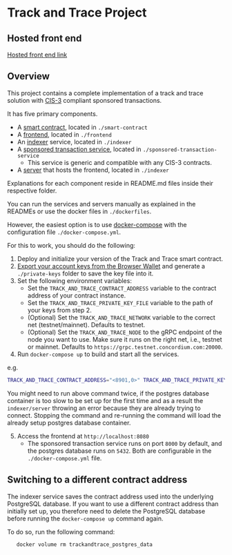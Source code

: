 # Track and Trace Project

## Hosted front end

[Hosted front end link](https://trackntrace.testnet.concordium.com/)

## Overview

This project contains a complete implementation of a track and trace solution with [CIS-3](https://proposals.concordium.software/CIS/cis-3.html) compliant sponsored transactions.

It has five primary components.

- A [smart contract](./smart-contract/README.md), located in `./smart-contract`
- A [frontend](./frontend/README.md), located in `./frontend`
- An [indexer](./indexer/README.md) service, located in `./indexer`
- A [sponsored transaction service](./sponsored-transaction-service/README.md), located in `./sponsored-transaction-service`
  - This service is generic and compatible with any CIS-3 contracts.
- A [server](./indexer/README.md) that hosts the frontend, located in `./indexer`

Explanations for each component reside in README.md files inside their respective folder.

You can run the services and servers manually as explained in the READMEs or use the docker files in `./dockerfiles`.

However, the easiest option is to use [docker-compose](https://docs.docker.com/compose/) with the configuration file `./docker-compose.yml`.

For this to work, you should do the following:

1. Deploy and initialize your version of the Track and Trace smart contract.
2. [Export your account keys from the Browser Wallet](https://developer.concordium.software/en/mainnet/net/guides/export-key.html) and generate a `./private-keys` folder to save the key file into it.
3. Set the following environment variables:
   - Set the `TRACK_AND_TRACE_CONTRACT_ADDRESS` variable to the contract address of your contract instance.
   - Set the `TRACK_AND_TRACE_PRIVATE_KEY_FILE` variable to the path of your keys from step 2.
   - (Optional) Set the `TRACK_AND_TRACE_NETWORK` variable to the correct net (testnet/mainnet). Defaults to testnet.
   - (Optional) Set the `TRACK_AND_TRACE_NODE` to the gRPC endpoint of the node you want to use. Make sure it runs on the right net, i.e., testnet or mainnet. Defaults to `https://grpc.testnet.concordium.com:20000`.
4. Run `docker-compose up` to build and start all the services.

e.g.

```bash
TRACK_AND_TRACE_CONTRACT_ADDRESS="<8901,0>" TRACK_AND_TRACE_PRIVATE_KEY_FILE="./private-keys/4SizPU2ipqQQza9Xa6fUkQBCDjyd1vTNUNDGbBeiRGpaJQc6qX.export" docker-compose up
```

You might need to run above command twice, if the postgres database container is too slow to be set up
for the first time and as a result the `indexer/server` throwing an error because they are
already trying to connect. Stopping the command and re-running the command will
load the already setup postgres database container.

5. Access the frontend at `http://localhost:8080`
   - The sponsored transaction service runs on port `8000` by default, and the postgres database runs on `5432`. Both are configurable in the `./docker-compose.yml` file.

## Switching to a different contract address

The indexer service saves the contract address used into the underlying PostgreSQL database.
If you want to use a different contract address than initially set up, you therefore need to delete the PostgreSQL database before running the `docker-compose up` command again.

To do so, run the following command:

``` shell
   docker volume rm trackandtrace_postgres_data
```
